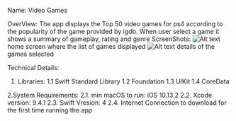 Name:
Video Games

OverView: 
The app displays the Top 50 video games for ps4 according to the popularity of the game provided by igdb.
When user select a game it shows a summary of gameplay, rating and genre
ScreenShots:
![Alt text](img/details.png)
home screen where the list of games displayed
![Alt text](img/home.png)
details of the games selected

Technical Details:
1. Libraries:
1.1 Swift Standard Library
1.2 Foundation
1.3 UIKit
1.4 CoreData

2.System Requirements:
2.1. min macOS to run:  iOS 10.13.2
2.2. Xcode version: 9.4.1
2.3. Swift Vresion: 4
2.4. Internet Connection to download for the first time running the app 
